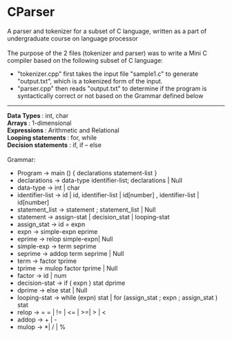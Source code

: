 # CParser
A parser and tokenizer for a subset of C language, written as a part of undergraduate course on language processor <br />
 <br />
The purpose of the 2 files (tokenizer and parser) was to write a Mini C compiler based on the following subset of C language: <br />

- "tokenizer.cpp" first takes the input file "sample1.c" to generate "output.txt", which is a tokenized form of the input. <br />
- "parser.cpp" then reads "output.txt" to determine if the program is syntactically correct or not based on the Grammar defined below

---

<b>Data Types </b>: int, char  <br />
<b>Arrays </b>: 1-dimensional  <br />
<b>Expressions </b>: Arithmetic and Relational <br />
<b>Looping statements </b>: for, while <br />
<b>Decision statements</b> : if, if – else <br />
<br />
Grammar: <br />

- Program -> main () { declarations statement-list } <br />
- declarations -> data-type identifier-list; declarations | Null <br />
- data-type -> int | char <br />
- identifier-list -> id | id, identifier-list | id[number] , identifier-list | id[number] <br />
- statement_list -> statement ; statement_list | Null <br />
- statement -> assign-stat | decision_stat | looping-stat <br />
- assign_stat -> id = expn <br />
- expn -> simple-expn eprime <br />
- eprime -> relop simple-expn| Null <br />
- simple-exp -> term seprime <br />
- seprime -> addop term seprime | Null <br />
- term -> factor tprime <br />
- tprime -> mulop factor tprime | Null <br />
- factor -> id | num <br />
- decision-stat -> if ( expn ) stat dprime <br />
- dprime -> else stat | Null <br />
- looping-stat -> while (expn) stat | for (assign_stat ; expn ; assign_stat ) stat <br />
- relop -> = = | != | <= | >=| > | < <br />
- addop -> + | - <br />
- mulop -> *| / | % <br />

